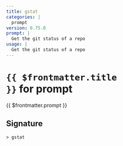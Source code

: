 ```yaml
---
title: gstat
categories: |
  prompt
version: 0.75.0
prompt: |
  Get the git status of a repo
usage: |
  Get the git status of a repo
---
```


# <code>{{ $frontmatter.title }}</code> for prompt

<div class='command-title'>{{ $frontmatter.prompt }}</div>

## Signature

```> gstat ```
